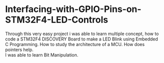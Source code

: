 # Interfacing-with-GPIO-Pins-on-STM32F4-LED-Controls

Through this very easy project i was able to learn multiple concept, 
how to code a STM32F4 DISCOVERY Board to make a LED Blink using Embedded C Programming.
How to study the architecture of a MCU.
How does pointers help.                                                          
I was able to learn Bit Manipulation.
